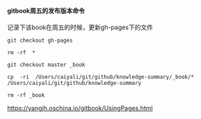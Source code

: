 #### gitbook周五的发布版本命令

记录下该book在周五的时候，更新gh-pages下的文件

```
git checkout gh-pages
```
```
rm -rf  *
```
```
git checkout master _book 
```
```
cp  -ri  /Users/caiyali/git/github/knowledge-summary/_book/*  /Users/caiyali/git/github/knowledge-summary
```
```
rm -rf _book
```


https://yangjh.oschina.io/gitbook/UsingPages.html